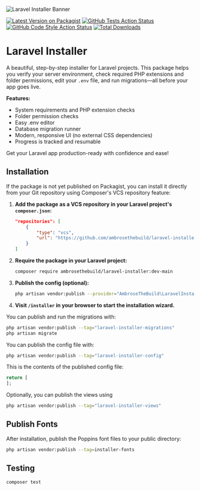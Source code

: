 ![Laravel Installer Banner](https://banners.beyondco.de/Laravel-Installer.png?theme=light&packageManager=composer+require&packageName=ambrosethebuild%2Flaravel-installer&pattern=architect&style=style_1&description=Laravel+system+install.+Helps+with+checks+before+installing+project+on+server&md=1&showWatermark=1&fontSize=100px&images=badge-check)



[![Latest Version on Packagist](https://img.shields.io/packagist/v/ambrosethebuild/laravel-installer.svg?style=flat-square)](https://packagist.org/packages/ambrosethebuild/laravel-installer)
[![GitHub Tests Action Status](https://img.shields.io/github/actions/workflow/status/ambrosethebuild/laravel-installer/run-tests.yml?branch=main&label=tests&style=flat-square)](https://github.com/ambrosethebuild/laravel-installer/actions?query=workflow%3Arun-tests+branch%3Amain)
[![GitHub Code Style Action Status](https://img.shields.io/github/actions/workflow/status/ambrosethebuild/laravel-installer/fix-php-code-style-issues.yml?branch=main&label=code%20style&style=flat-square)](https://github.com/ambrosethebuild/laravel-installer/actions?query=workflow%3A"Fix+PHP+code+style+issues"+branch%3Amain)
[![Total Downloads](https://img.shields.io/packagist/dt/ambrosethebuild/laravel-installer.svg?style=flat-square)](https://packagist.org/packages/ambrosethebuild/laravel-installer)

# Laravel Installer

A beautiful, step-by-step installer for Laravel projects. This package helps you verify your server environment, check required PHP extensions and folder permissions, edit your `.env` file, and run migrations—all before your app goes live.

**Features:**
- System requirements and PHP extension checks
- Folder permission checks
- Easy .env editor
- Database migration runner
- Modern, responsive UI (no external CSS dependencies)
- Progress is tracked and resumable

Get your Laravel app production-ready with confidence and ease!

## Installation

If the package is not yet published on Packagist, you can install it directly from your Git repository using Composer's VCS repository feature:

1. **Add the package as a VCS repository in your Laravel project's `composer.json`:**

    ```json
    "repositories": [
        {
            "type": "vcs",
            "url": "https://github.com/ambrosethebuild/laravel-installer.git"
        }
    ]
    ```

2. **Require the package in your Laravel project:**

    ```sh
    composer require ambrosethebuild/laravel-installer:dev-main
    ```

3. **Publish the config (optional):**

    ```sh
    php artisan vendor:publish --provider="AmbroseTheBuild\LaravelInstaller\LaravelInstallerServiceProvider"
    ```

4. **Visit `/installer` in your browser to start the installation wizard.**

You can publish and run the migrations with:

```bash
php artisan vendor:publish --tag="laravel-installer-migrations"
php artisan migrate
```

You can publish the config file with:

```bash
php artisan vendor:publish --tag="laravel-installer-config"
```

This is the contents of the published config file:

```php
return [
];
```

Optionally, you can publish the views using

```bash
php artisan vendor:publish --tag="laravel-installer-views"
```

## Publish Fonts

After installation, publish the Poppins font files to your public directory:

```sh
php artisan vendor:publish --tag=installer-fonts
```

## Testing

```bash
composer test
```